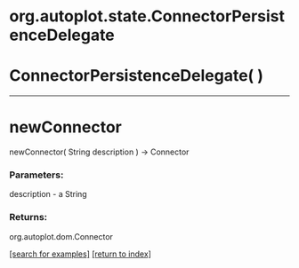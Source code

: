 # org.autoplot.state.ConnectorPersistenceDelegate



# ConnectorPersistenceDelegate( )


***
<a name="newConnector"></a>
# newConnector
newConnector( String description ) &rarr; Connector



### Parameters:
description - a String

### Returns:
org.autoplot.dom.Connector


<a href="https://github.com/autoplot/dev/search?q=newConnector&unscoped_q=newConnector">[search for examples]</a>
<a href="https://github.com/autoplot/documentation/blob/master/javadoc/index-all.md">[return to index]</a>

